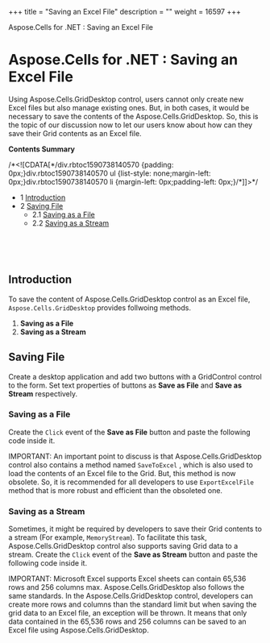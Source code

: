 +++
title = "Saving an Excel File" 
description = "" 
weight = 16597 
+++

Aspose.Cells for .NET : Saving an Excel File  

# Aspose.Cells for .NET : Saving an Excel File


Using Aspose.Cells.GridDesktop control, users cannot only create new Excel files but also manage existing ones. But, in both cases, it would be necessary to save the contents of the Aspose.Cells.GridDesktop. So, this is the topic of our discussion now to let our users know about how can they save their Grid contents as an Excel file.

**Contents Summary**

/\*<!\[CDATA\[\*/div.rbtoc1590738140570 {padding: 0px;}div.rbtoc1590738140570 ul {list-style: none;margin-left: 0px;}div.rbtoc1590738140570 li {margin-left: 0px;padding-left: 0px;}/\*\]\]>\*/

*   1 [Introduction](#SavinganExcelFile-Introduction)
*   2 [Saving File](#SavinganExcelFile-SavingFile)
    *   2.1 [Saving as a File](#SavinganExcelFile-SavingasaFile)
    *   2.2 [Saving as a Stream](#SavinganExcelFile-SavingasaStream)

 

 

## Introduction

To save the content of Aspose.Cells.GridDesktop control as an Excel file, `Aspose.Cells.GridDesktop` provides follwoing methods.

1.  **Saving as a File**
2.  **Saving as a Stream**

## Saving File

Create a desktop application and add two buttons with a GridControl control to the form. Set text properties of buttons as **Save as File** and **Save as Stream** respectively.

### Saving as a File

Create the `Click` event of the **Save as File** button and paste the following code inside it.

IMPORTANT: An important point to discuss is that Aspose.Cells.GridDesktop control also contains a method named `SaveToExcel` , which is also used to load the contents of an Excel file to the Grid. But, this method is now obsolete. So, it is recommended for all developers to use `ExportExcelFile` method that is more robust and efficient than the obsoleted one.

### Saving as a Stream

Sometimes, it might be required by developers to save their Grid contents to a stream (For example, `MemoryStream`). To facilitate this task, Aspose.Cells.GridDesktop control also supports saving Grid data to a stream. Create the `Click` event of the **Save as Stream** button and paste the following code inside it.

IMPORTANT: Microsoft Excel supports Excel sheets can contain 65,536 rows and 256 columns max. Aspose.Cells.GridDesktop also follows the same standards. In the Aspose.Cells.GridDesktop control, developers can create more rows and columns than the standard limit but when saving the grid data to an Excel file, an exception will be thrown. It means that only data contained in the 65,536 rows and 256 columns can be saved to an Excel file using Aspose.Cells.GridDesktop.

